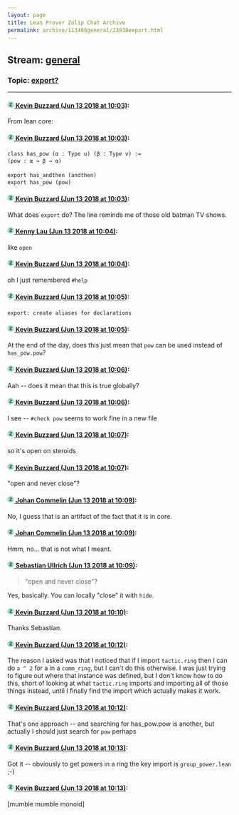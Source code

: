 ```yaml
---
layout: page
title: Lean Prover Zulip Chat Archive 
permalink: archive/113488general/23938export.html
---
```


## Stream: [general](index.html)
### Topic: [export?](23938export.html)

---

#### [![Click to go to Zulip](../../assets/img/zulip2.png) Kevin Buzzard (Jun 13 2018 at 10:03)](https://leanprover.zulipchat.com/#narrow/stream/113488-general/topic/export%3F/near/127995777):
From lean core:

#### [![Click to go to Zulip](../../assets/img/zulip2.png) Kevin Buzzard (Jun 13 2018 at 10:03)](https://leanprover.zulipchat.com/#narrow/stream/113488-general/topic/export%3F/near/127995779):
```lean
class has_pow (α : Type u) (β : Type v) :=
(pow : α → β → α)

export has_andthen (andthen)
export has_pow (pow)
```

#### [![Click to go to Zulip](../../assets/img/zulip2.png) Kevin Buzzard (Jun 13 2018 at 10:03)](https://leanprover.zulipchat.com/#narrow/stream/113488-general/topic/export%3F/near/127995786):
What does `export` do? The line reminds me of those old batman TV shows.

#### [![Click to go to Zulip](../../assets/img/zulip2.png) Kenny Lau (Jun 13 2018 at 10:04)](https://leanprover.zulipchat.com/#narrow/stream/113488-general/topic/export%3F/near/127995829):
like `open`

#### [![Click to go to Zulip](../../assets/img/zulip2.png) Kevin Buzzard (Jun 13 2018 at 10:04)](https://leanprover.zulipchat.com/#narrow/stream/113488-general/topic/export%3F/near/127995833):
oh I just remembered `#help`

#### [![Click to go to Zulip](../../assets/img/zulip2.png) Kevin Buzzard (Jun 13 2018 at 10:05)](https://leanprover.zulipchat.com/#narrow/stream/113488-general/topic/export%3F/near/127995835):
`export: create aliases for declarations`

#### [![Click to go to Zulip](../../assets/img/zulip2.png) Kevin Buzzard (Jun 13 2018 at 10:05)](https://leanprover.zulipchat.com/#narrow/stream/113488-general/topic/export%3F/near/127995846):
At the end of the day, does this just mean that `pow` can be used instead of `has_pow.pow`?

#### [![Click to go to Zulip](../../assets/img/zulip2.png) Kevin Buzzard (Jun 13 2018 at 10:06)](https://leanprover.zulipchat.com/#narrow/stream/113488-general/topic/export%3F/near/127995886):
Aah -- does it mean that this is true globally?

#### [![Click to go to Zulip](../../assets/img/zulip2.png) Kevin Buzzard (Jun 13 2018 at 10:06)](https://leanprover.zulipchat.com/#narrow/stream/113488-general/topic/export%3F/near/127995890):
I see -- `#check pow` seems to work fine in a new file

#### [![Click to go to Zulip](../../assets/img/zulip2.png) Kevin Buzzard (Jun 13 2018 at 10:07)](https://leanprover.zulipchat.com/#narrow/stream/113488-general/topic/export%3F/near/127995894):
so it's open on steroids

#### [![Click to go to Zulip](../../assets/img/zulip2.png) Kevin Buzzard (Jun 13 2018 at 10:07)](https://leanprover.zulipchat.com/#narrow/stream/113488-general/topic/export%3F/near/127995899):
"open and never close"?

#### [![Click to go to Zulip](../../assets/img/zulip2.png) Johan Commelin (Jun 13 2018 at 10:09)](https://leanprover.zulipchat.com/#narrow/stream/113488-general/topic/export%3F/near/127995954):
No, I guess that is an artifact of the fact that it is in core.

#### [![Click to go to Zulip](../../assets/img/zulip2.png) Johan Commelin (Jun 13 2018 at 10:09)](https://leanprover.zulipchat.com/#narrow/stream/113488-general/topic/export%3F/near/127995963):
Hmm, no... that is not what I meant.

#### [![Click to go to Zulip](../../assets/img/zulip2.png) Sebastian Ullrich (Jun 13 2018 at 10:09)](https://leanprover.zulipchat.com/#narrow/stream/113488-general/topic/export%3F/near/127995966):
> "open and never close"?

Yes, basically. You can locally "close" it with `hide`.

#### [![Click to go to Zulip](../../assets/img/zulip2.png) Kevin Buzzard (Jun 13 2018 at 10:10)](https://leanprover.zulipchat.com/#narrow/stream/113488-general/topic/export%3F/near/127996018):
Thanks Sebastian.

#### [![Click to go to Zulip](../../assets/img/zulip2.png) Kevin Buzzard (Jun 13 2018 at 10:12)](https://leanprover.zulipchat.com/#narrow/stream/113488-general/topic/export%3F/near/127996073):
The reason I asked was that I noticed that if I import `tactic.ring` then I can do `a ^ 2` for a in a `comm_ring`, but I can't do this otherwise. I was just trying to figure out where that instance was defined, but I don't know how to do this, short of looking at what `tactic.ring` imports and importing all of those things instead, until I finally find the import which actually makes it work.

#### [![Click to go to Zulip](../../assets/img/zulip2.png) Kevin Buzzard (Jun 13 2018 at 10:12)](https://leanprover.zulipchat.com/#narrow/stream/113488-general/topic/export%3F/near/127996075):
That's one approach -- and searching for has_pow.pow is another, but actually I should just search for `pow` perhaps

#### [![Click to go to Zulip](../../assets/img/zulip2.png) Kevin Buzzard (Jun 13 2018 at 10:13)](https://leanprover.zulipchat.com/#narrow/stream/113488-general/topic/export%3F/near/127996085):
Got it -- obviously to get powers in a ring the key import is `group_power.lean` ;-)

#### [![Click to go to Zulip](../../assets/img/zulip2.png) Kevin Buzzard (Jun 13 2018 at 10:13)](https://leanprover.zulipchat.com/#narrow/stream/113488-general/topic/export%3F/near/127996088):
[mumble mumble monoid]

